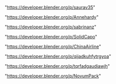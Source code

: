 "https://developer.blender.org/p/saurav35"

"https://developer.blender.org/p/Annehardy"

"https://developer.blender.org/p/sabrinanz"

"https://developer.blender.org/p/SolidCapo"

"https://developer.blender.org/p/ChinaAirline"

"https://developer.blender.org/p/qijadkuhfytrgyoa"

"https://developer.blender.org/p/tqrfadgaudiawjh"

 
"https://developer.blender.org/p/NovumPack"


 
